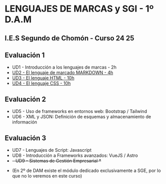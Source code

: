 # LENGUAJES DE MARCAS y SGI - 1º D.A.M 
## I.E.S Segundo de Chomón - Curso 24 25

## Evaluación 1

- UD1 - Introducción a los lenguajes de marcas - 2h
- [UD2 - El lenguaje de marcado MARKDOWN - 4h](./UD2-Markdown/readme.md)
- [UD3 - El lenguaje HTML - 10h](./UD3-HTML/readme.md)
- [UD4 - El lenguaje CSS - 10h](./UD4-CSS/readme.md)

## Evaluación 2

- UD5 - Uso de frameworks en entornos web: Bootstrap / Tailwind
- UD6 - XML y JSON: Definición de esquemas y almacenamiento de información

## Evaluación 3

- UD7 - Lenguajes de Script: Javascript
- UD8 - Introducción a Frameworks avanzados: VueJS / Astro
- ~~- UD9 - Sistemas de Gestión Empresarial *~~

* (En 2º de DAM existe el módulo dedicado exclusivamente a SGE, por lo que no lo veremos en este curso)